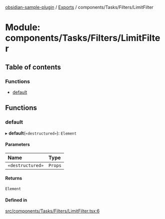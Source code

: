 [obsidian-sample-plugin](../README.md) / [Exports](../modules.md) / components/Tasks/Filters/LimitFilter

# Module: components/Tasks/Filters/LimitFilter

## Table of contents

### Functions

- [default](components_Tasks_Filters_LimitFilter.md#default)

## Functions

### default

▸ **default**(`«destructured»`): `Element`

#### Parameters

| Name | Type |
| :------ | :------ |
| `«destructured»` | `Props` |

#### Returns

`Element`

#### Defined in

[src/components/Tasks/Filters/LimitFilter.tsx:6](https://github.com/dromse/personal-grind-manager/blob/1abcd9e/src/components/Tasks/Filters/LimitFilter.tsx#L6)
